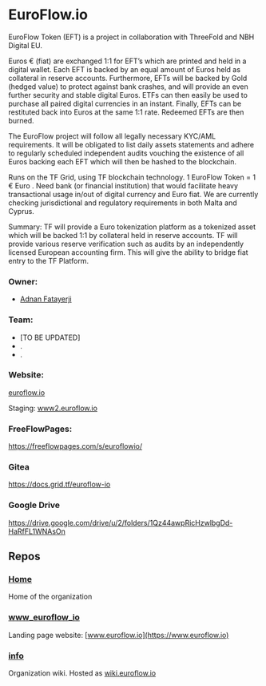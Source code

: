 # EuroFlow.io

EuroFlow Token (EFT) is a project in collaboration with ThreeFold and NBH Digital EU.

Euros € (fiat) are exchanged 1:1 for EFT’s which are printed and held in a digital wallet. Each EFT is backed by an equal amount of Euros held as collateral in reserve accounts. Furthermore, EFTs will be backed by Gold (hedged value) to protect against bank crashes, and will provide an even further security and stable digital Euros. ETFs can then easily be used to purchase all paired digital currencies in an instant. Finally, EFTs can be restituted back into Euros at the same 1:1 rate. Redeemed EFTs are then burned. 

The EuroFlow project will follow all legally necessary KYC/AML requirements. It will be obligated to list daily assets statements and adhere to regularly scheduled independent audits vouching the existence of all Euros backing each EFT which will then be hashed to the blockchain.

Runs on the TF Grid, using TF blockchain technology.
1 EuroFlow Token = 1 € Euro .
Need bank (or financial institution) that would facilitate heavy transactional usage in/out of digital currency and Euro fiat. We are currently checking jurisdictional and regulatory requirements in both Malta and Cyprus.

Summary: 
TF will provide a Euro tokenization platform as a tokenized asset which will be backed 1:1 by collateral held in reserve accounts. 
TF will provide various reserve verification such as audits by an independently licensed European accounting firm.
This will give the ability to bridge fiat entry to the TF Platform. 

### Owner: 
* [Adnan Fatayerji](https://github.com/AdnanFatayerji)

### Team:
* [TO BE UPDATED]
* .
* .

### Website:

[euroflow.io](http://euroflow.io)

Staging: [www2.euroflow.io](https://www2.euroflow.io/)

### FreeFlowPages: 
https://freeflowpages.com/s/euroflowio/

### Gitea
https://docs.grid.tf/euroflow-io

### Google Drive
https://drive.google.com/drive/u/2/folders/1Qz44awpRicHzwlbgDd-HaRfFL1WNAsOn

## Repos

### [Home](https://github.com/euroflow-io/home)
Home of the organization

### [www_euroflow_io](https://github.com/euroflow-io/www_euroflow_io)
Landing page website: [www.euroflow.io](https://www.euroflow.io) 

### [info](https://github.com/euroflow-io/info)
Organization wiki. Hosted as [wiki.euroflow.io](http://wiki.euroflow.io/)

